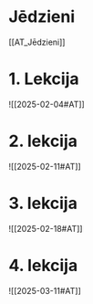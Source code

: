 

# Jēdzieni

[[AT_Jēdzieni]]

# 1. Lekcija
![[2025-02-04#AT]]

# 2. lekcija

![[2025-02-11#AT]]

# 3. lekcija

![[2025-02-18#AT]]

# 4. lekcija
![[2025-03-11#AT]]